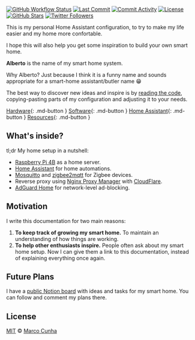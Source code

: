 [![GitHub Workflow Status](https://github.com/marcocunha/smart-home/actions/workflows/pages/pages-build-deployment/badge.svg?branch=main)](https://github.com/marcocunha/smart-home/actions/workflows/pages/pages-build-deployment)
[![Last Commit][last-commit-img]][github-url]
[![Commit Activity][commit-activity-img]][github-url]
[![License][license-img]][license-url]
[![GitHub Stars][stars-img]][github-url]
[![Twitter Followers][twitter-img]][twitter-url]

This is my personal Home Assistant configuration, to try to make my life easier and my home more confortable. 

I hope this will also help you get some inspiration to build your own smart home.

**Alberto** is the name of my smart home system. 

Why Alberto? Just because I think it is a funny name and sounds appropriate for a smart-home assistant/butler name 😁

The best way to discover new ideas and inspire is by [reading the code][github-url], copying-pasting parts of my configuration and adjusting it to your needs.

[Hardware](./hardware){: .md-button }
[Software](./software/system){: .md-button }
[Home Assistant](./home-assistant/introduction){: .md-button }
[Resources](./resources){: .md-button }

## What's inside?

tl;dr My home setup in a nutshell:

- [Raspberry Pi 4B](https://www.raspberrypi.org/products/raspberry-pi-4-model-b/) as a home server.
- [Home Assistant](https://home-assistant.io) for home automations.
- [Mosquitto](https://mosquitto.org/) and [zigbee2mqtt](https://www.zigbee2mqtt.io/) for Zigbee devices.
- Reverse proxy using [Nginx Proxy Manager](https://nginxproxymanager.com/) with [CloudFlare](https://www.cloudflare.com/).
- [AdGuard Home](https://github.com/AdguardTeam/AdGuardHome) for network-level ad-blocking.


## Motivation

I write this documentation for two main reasons:

1. **To keep track of growing my smart home.** To maintain an understanding of how things are working.
2. **To help other enthusiasts inspire.** People often ask about my smart home setup. Now I can give them a link to this documentation, instead of explaining everything once again.

## Future Plans

I have a [public Notion board](https://tan-chatter-25d.notion.site/1c5b8bb072ec46da926f884a9e73008d?v=8880922c4d3b4fcbbba7d076c50eb8d2) with ideas and tasks for my smart home. You can follow and comment my plans there.

## License

[MIT][license-url] © [Marco Cunha][marcocunha]

<!-- References -->

[github-url]: https://github.com/marcocunha/smart-home
[github-img]: https://img.shields.io/github/workflow/status/marcocunha/smart-home/CI/master?style=flat-square
[last-commit-img]: https://img.shields.io/github/last-commit/marcocunha/smart-home?style=flat-square
[commit-activity-img]: https://img.shields.io/github/commit-activity/m/marcocunha/smart-home?style=flat-square
[license-url]: https://github.com/marcocunha/smart-home/blob/master/LICENSE
[license-img]: https://img.shields.io/github/license/marcocunha/smart-home?style=flat-square
[twitter-url]: https://twitter.com/MarcoCunha27
[twitter-img]: https://img.shields.io/twitter/follow/MarcoCunha27?style=social
[stars-img]: https://img.shields.io/github/stars/marcocunha/smart-home?style=social
[denysdovhan]: https://denysdovhan.com
[marcocunha]: https://mcunha.me